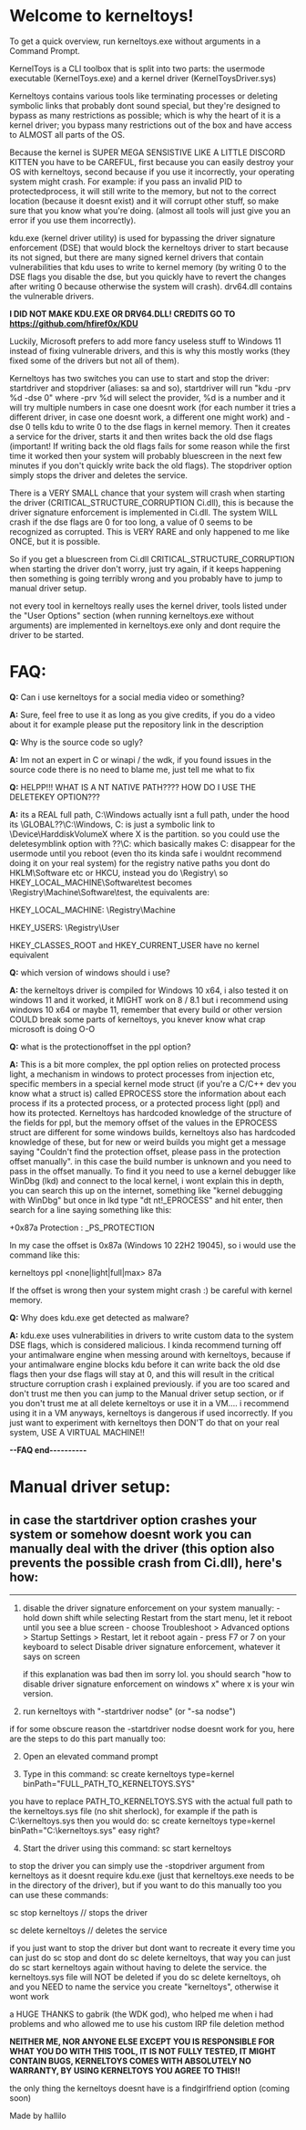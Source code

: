 # Welcome to kerneltoys!

To get a quick overview, run kerneltoys.exe without arguments in a Command Prompt.

KernelToys is a CLI toolbox that is split into two parts: the usermode executable (KernelToys.exe) and a kernel driver (KernelToysDriver.sys)

Kerneltoys contains various tools like terminating processes or deleting symbolic links that probably dont sound special, but they're designed to bypass as many restrictions as possible;
which is why the heart of it is a kernel driver; you bypass many restrictions out of the box and have access to ALMOST all parts of the OS.

Because the kernel is SUPER MEGA SENSISTIVE LIKE A LITTLE DISCORD KITTEN you have to be CAREFUL, first because you can easily destroy your OS with kerneltoys, second because if you use it incorrectly, your operating system might crash. For example: if you pass an invalid PID to protectedprocess, it will still write to the memory, but not to the correct location (because it doesnt exist) and it will corrupt other stuff, so make sure that you know what you're doing. (almost all tools will just give you an error if you use them incorrectly).

kdu.exe (kernel driver utility) is used for bypassing the driver signature enforcement (DSE) that would block the kerneltoys driver to start because its not signed, but there are many signed kernel drivers that contain vulnerabilities that kdu uses to write to kernel memory (by writing 0 to the DSE flags you disable the dse, 
but you quickly have to revert the changes after writing 0 because otherwise the system will crash). 
drv64.dll contains the vulnerable drivers.

**I DID NOT MAKE KDU.EXE OR DRV64.DLL! CREDITS GO TO https://github.com/hfiref0x/KDU**

Luckily, Microsoft prefers to add more fancy useless stuff to Windows 11 instead of fixing vulnerable drivers, and this is why this mostly works (they fixed some of the drivers but not all of them).

Kerneltoys has two switches you can use to start and stop the driver: startdriver and stopdriver (aliases: sa and so), startdriver will run "kdu -prv %d -dse 0" where -prv %d will select the provider, %d is a number and it will try multiple numbers in case one doesnt work
(for each number it tries a different driver, in case one doesnt work, a different one might work) and -dse 0 tells kdu to write 0 to the dse flags in kernel memory. Then it creates a service for the driver, starts it and then writes back the old dse flags (important! If writing back the old flags fails for some reason while the first time it worked then your system will probably bluescreen in the next few minutes
if you don't quickly write back the old flags). The stopdriver option simply stops the driver and deletes the service.

There is a VERY SMALL chance that your system will crash when starting the driver (CRITICAL_STRUCTURE_CORRUPTION Ci.dll), this is because the driver signature enforcement is implemented in Ci.dll. The system WILL crash if the dse flags are 0 for too long, a value of 0 seems to be recognized as corrupted. This is VERY RARE and only happened to me like ONCE, but it is possible.

So if you get a bluescreen from Ci.dll CRITICAL_STRUCTURE_CORRUPTION when starting the driver don't worry, just try again, if it keeps happening then something is going terribly wrong and you probably have to jump to manual driver setup.

not every tool in kerneltoys really uses the kernel driver, tools listed under the "User Options" section (when running kerneltoys.exe without arguments) are implemented in 
kerneltoys.exe only and dont require the driver to be started.


# FAQ:

**Q:** Can i use kerneltoys for a social media video or something?

**A:** Sure, feel free to use it as long as you give credits, if you do a video about it for example please put the repository link in the description


**Q:** Why is the source code so ugly?

**A:** Im not an expert in C or winapi / the wdk, if you found issues in the source code there is no need to blame me, just tell me what to fix


**Q:** HELPP!!! WHAT IS A NT NATIVE PATH???? HOW DO I USE THE DELETEKEY OPTION???

**A:** its a REAL full path, C:\Windows actually isnt a full path, under the hood its \GLOBAL??\C:\Windows, C: is just a symbolic link to \Device\HarddiskVolumeX where X is the partition.
so you could use the deletesymblink option with \??\C: which basically makes C: disappear for the usermode until you reboot (even tho its kinda safe i wouldnt recommend doing it on your real system)
for the registry native paths you dont do HKLM\Software etc or HKCU\, instead you do \Registry\ so HKEY_LOCAL_MACHINE\Software\test becomes \Registry\Machine\Software\test, the equivalents are:

HKEY_LOCAL_MACHINE: \Registry\Machine

HKEY_USERS: \Registry\User

HKEY_CLASSES_ROOT and HKEY_CURRENT_USER have no kernel equivalent
	

**Q:** which version of windows should i use?

**A:** the kerneltoys driver is compiled for Windows 10 x64, i also tested it on windows 11 and it worked, it MIGHT work on 8 / 8.1 but i recommend using windows 10 x64 or maybe 11, remember that every build or other version 
COULD break some parts of kerneltoys, you knever know what crap microsoft is doing O-O


**Q:** what is the protectionoffset in the ppl option? 

**A:** This is a bit more complex, the ppl option relies on protected process light, a mechanism in windows to protect processes from injection etc, specific members in a special kernel mode 
struct (if you're a C/C++ dev you know what a struct is) called EPROCESS store the information about each process if its a protected process, or a protected process light (ppl) and how its protected.
Kerneltoys has hardcoded knowledge of the structure of the fields for ppl, but the memory offset of the values in the EPROCESS struct are different for some windows builds, kerneltoys also has hardcoded knowledge of these,
but for new or weird builds you might get a message saying "Couldn't find the protection offset, please pass in the protection offset manually". in this case the build number is unknown and you need to pass in the offset
manually. To find it you need to use a kernel debugger like WinDbg (lkd) and connect to the local kernel, i wont explain this in depth, you can search this up on the internet, something like "kernel debugging with WinDbg"
but once in lkd type "dt nt!_EPROCESS" and hit enter, then search for a line saying something like this:

+0x87a Protection       : _PS_PROTECTION

In my case the offset is 0x87a (Windows 10 22H2 19045), so i would use the command like this:

kerneltoys ppl <PID> <none|light|full|max> 87a

If the offset is wrong then your system might crash :) be careful with kernel memory.


**Q:** Why does kdu.exe get detected as malware?

**A:** kdu.exe uses vulnerabilities in drivers to write custom data to the system DSE flags, which is considered malicious. I kinda recommend turning off your antimalware engine when messing around with kerneltoys, because if your antimalware engine blocks kdu before it can write back the old dse flags then your dse flags will stay at 0, and this will result in the critical structure corruption crash i explained previously.
if you are too scared and don't trust me then you can jump to the Manual driver setup section, or if you don't trust me at all delete kerneltoys or use it in a VM.... i recommend using it in a VM anyways, kerneltoys is dangerous if used incorrectly. If you just want to experiment with kerneltoys then DON'T do that on your real system, USE A VIRTUAL MACHINE!!

**--FAQ end----------**


# Manual driver setup:

in case the startdriver option crashes your system or somehow doesnt work you can manually deal with the driver (this option also prevents the possible crash from Ci.dll), here's how:
-------------------------------------------------------------------------------------------------------------------------------------------------------------------------------------------------------------------
-------------------------------------------------------------------------------------------------------------------------------------------------------------------------------------------------------------------
1. disable the driver signature enforcement on your system manually:
        - hold down shift while selecting Restart from the start menu, let it reboot until you see a blue screen
        - choose Troubleshoot > Advanced options > Startup Settings > Restart, let it reboot again
        - press F7 or 7 on your keyboard to select Disable driver signature enforcement, whatever it says on screen
        
	if this explanation was bad then im sorry lol. you should search "how to disable driver signature enforcement on windows x" where x is your win version.


2. run kerneltoys with "-startdriver nodse" (or "-sa nodse")

if for some obscure reason the -startdriver nodse doesnt work for you, here are the steps to do this part manually too:

2. Open an elevated command prompt

3. Type in this command: sc create kerneltoys type=kernel binPath="FULL_PATH_TO_KERNELTOYS.SYS"

you have to replace PATH_TO_KERNELTOYS.SYS with the actual full path to the kerneltoys.sys file (no shit sherlock), for example if the path is C:\kerneltoys.sys then you would do: sc create kerneltoys type=kernel binPath="C:\kerneltoys.sys"   easy right?

4. Start the driver using this command: sc start kerneltoys

to stop the driver you can simply use the -stopdriver argument from kerneltoys as it doesnt require kdu.exe (just that kerneltoys.exe needs to be in the directory of the driver), 
but if you want to do this manually too you can use these commands:

sc stop kerneltoys         // stops the driver

sc delete kerneltoys       // deletes the service


if you just want to stop the driver but dont want to recreate it every time you can just do sc stop and dont do sc delete kerneltoys, that way you can just do sc start kerneltoys again without having to delete the service. 
the kerneltoys.sys file will NOT be deleted if you do sc delete kerneltoys, oh and you NEED to name the service you create "kerneltoys", otherwise it wont work




a HUGE THANKS to gabrik (the WDK god), who helped me when i had problems and who allowed me to use his custom IRP file deletion method

**NEITHER ME, NOR ANYONE ELSE EXCEPT YOU IS RESPONSIBLE FOR WHAT YOU DO WITH THIS TOOL, IT IS NOT FULLY TESTED, IT MIGHT CONTAIN BUGS, KERNELTOYS COMES WITH ABSOLUTELY NO WARRANTY, BY USING KERNELTOYS YOU AGREE TO THIS!!**




the only thing the kerneltoys doesnt have is a findgirlfriend option (coming soon)



Made by hallilo
